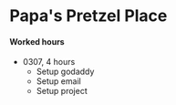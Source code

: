 # Papa's Pretzel Place

#### Worked hours
* 0307, 4 hours
	* Setup godaddy
	* Setup email
	* Setup project
